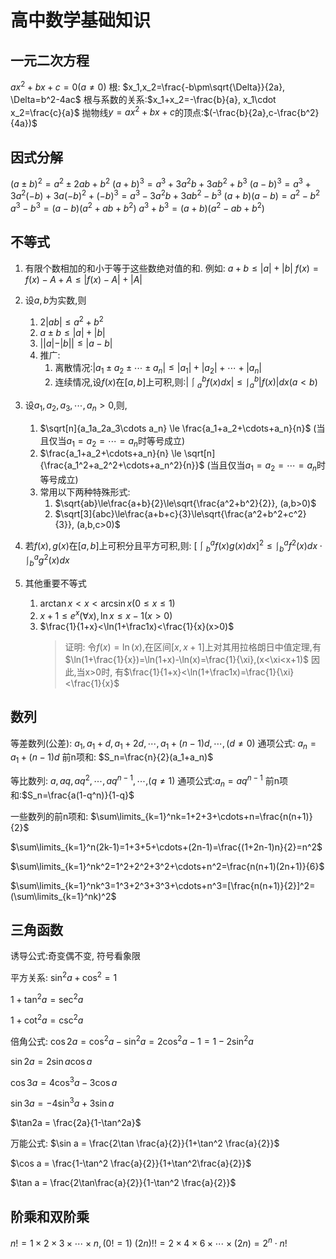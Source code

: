 # 高中数学基础知识

## 一元二次方程

$ax^2+bx+c=0(a\not=0)$
根: $x_1,x_2=\frac{-b\pm\sqrt{\Delta}}{2a}, \Delta=b^2-4ac$
根与系数的关系:$x_1+x_2=-\frac{b}{a}, x_1\cdot x_2=\frac{c}{a}$
抛物线$y=ax^2+bx+c$的顶点:$(-\frac{b}{2a},c-\frac{b^2}{4a})$

## 因式分解

$(a\pm b)^2=a^2 \pm 2ab+b^2$
$(a+b)^3=a^3+3a^2b+3ab^2+b^3$
$(a-b)^3=a^3+3a^2(-b)+3a(-b)^2+(-b)^3=a^3-3a^2b+3ab^2-b^3$
$(a+b)(a-b)=a^2-b^2$
$a^3-b^3=(a-b)(a^2+ab+b^2)$
$a^3+b^3=(a+b)(a^2-ab+b^2)$

## 不等式

1. 有限个数相加的和小于等于这些数绝对值的和.
    例如:
    $a + b \le |a|+|b|$
    $f(x) = f(x)-A+A \le |f(x)-A| + |A|$

2. 设$a,b$为实数,则
    1. $2|ab|\le a^2+b^2$
    2. $a\pm b\le |a|+|b|$
    3. $||a|-|b||\le|a-b|$
    4. 推广:
        1. 离散情况:$|a_1\pm a_2\pm \cdots \pm a_n|\le |a_1|+|a_2|+\cdots+|a_n|$
        2. 连续情况,设$f(x)$在$[a,b]$上可积,则:$|\lmoustache_a^b f(x)dx| \le \lmoustache_a^b|f(x)|dx (a<b)$
3. 设$a_1,a_2,a_3,\cdots,a_n>0,$则,
    1. $\sqrt[n]{a_1a_2a_3\cdots a_n} \le \frac{a_1+a_2+\cdots+a_n}{n}$ (当且仅当$a_1=a_2=\cdots=a_n$时等号成立)
    2. $\frac{a_1+a_2+\cdots+a_n}{n} \le \sqrt[n]{\frac{a_1^2+a_2^2+\cdots+a_n^2}{n}}$ (当且仅当$a_1=a_2=\cdots=a_n$时等号成立)
    3. 常用以下两种特殊形式:
        1. $\sqrt{ab}\le\frac{a+b}{2}\le\sqrt{\frac{a^2+b^2}{2}}, (a,b>0)$
        2. $\sqrt[3]{abc}\le\frac{a+b+c}{3}\le\sqrt{\frac{a^2+b^2+c^2}{3}}, (a,b,c>0)$
4. 若$f(x),g(x)$在$[a,b]$上可积分且平方可积,则:
    $[\lmoustache_b^af(x)g(x)dx]^2 \le \lmoustache_b^af^2(x)dx\cdot\lmoustache_b^ag^2(x)dx$
    <br>
5. 其他重要不等式
    1. $\arctan x < x < \arcsin x(0\le x\le1)$
    2. $x+1\le e^x(\forall x),\ln x \le x-1(x>0)$
    3. $\frac{1}{1+x}<\ln(1+\frac1x)<\frac{1}{x}(x>0)$
        >证明: 令$f(x)=\ln(x),$在区间$[x,x+1]$上对其用拉格朗日中值定理,有
        >$\ln(1+\frac{1}{x})=\ln(1+x)-\ln(x)=\frac{1}{\xi},(x<\xi<x+1)$
        >因此,当x>0时, 有$\frac{1}{1+x}<\ln(1+\frac1x)=\frac{1}{\xi}<\frac{1}{x}$

## 数列

等差数列(公差): $a_1, a_1+d, a_1+2d, \cdots, a_1+(n-1)d, \cdots,(d\not=0)$
通项公式: $a_n = a_1+(n-1)d$
前n项和: $S_n=\frac{n}{2}(a_1+a_n)$

等比数列: $a, aq, aq^2,\cdots, aq^{n-1},\cdots$,($q\not=1$)
通项公式:$a_n=aq^{n-1}$
前n项和:$S_n=\frac{a(1-q^n)}{1-q}$

一些数列的前n项和:
$\sum\limits_{k=1}^nk=1+2+3+\cdots+n=\frac{n(n+1)}{2}$

$\sum\limits_{k=1}^n(2k-1)=1+3+5+\cdots+(2n-1)=\frac{(1+2n-1)n}{2}=n^2$

$\sum\limits_{k=1}^nk^2=1^2+2^2+3^2+\cdots+n^2=\frac{n(n+1)(2n+1)}{6}$

$\sum\limits_{k=1}^nk^3=1^3+2^3+3^3+\cdots+n^3=[\frac{n(n+1)}{2}]^2=(\sum\limits_{k=1}^nk)^2$

## 三角函数

诱导公式:奇变偶不变, 符号看象限

平方关系:
$\sin^2a+\cos^2=1$

$1+\tan^2 a = \sec^2a$

$1+\cot^2 a = \csc^2a$

倍角公式:
$\cos2a=\cos^2a-\sin^2a=2\cos^2a-1=1-2\sin^2a$

$\sin2a=2\sin a\cos a$

$\cos3a = 4\cos^3a-3\cos a$

$\sin3a = -4\sin^3a+3\sin a$

$\tan2a = \frac{2a}{1-\tan^2a}$

万能公式:
$\sin a = \frac{2\tan \frac{a}{2}}{1+\tan^2 \frac{a}{2}}$

$\cos a = \frac{1-\tan^2 \frac{a}{2}}{1+\tan^2\frac{a}{2}}$

$\tan a = \frac{2\tan\frac{a}{2}}{1-\tan^2 \frac{a}{2}}$

## 阶乘和双阶乘

$n!=1\times2\times3\times\cdots\times n,(0!=1)$
$(2n)!!=2\times4\times6\times\cdots\times(2n)=2^n\cdot n!$
<!-- $(2n-1)!!=1\times3\times5\times\cdots\times(2n-1)$ --> 